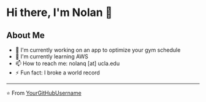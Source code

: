 # Hi there, I'm Nolan 👋

## About Me
- 🔭 I'm currently working on an app to optimize your gym schedule
- 🌱 I'm currently learning AWS
- 📫 How to reach me: nolanq [at] ucla.edu
- ⚡ Fun fact: I broke a world record

<!-- Add or remove social media as needed -->

---

⭐️ From [YourGitHubUsername](https://github.com/YourGitHubUsername)
<!--
**nolan2327/nolan2327** is a ✨ _special_ ✨ repository because its `README.md` (this file) appears on your GitHub profile.

Here are some ideas to get you started:

- 🔭 I’m currently working on ...
- 🌱 I’m currently learning ...
- 👯 I’m looking to collaborate on ...
- 🤔 I’m looking for help with ...
- 💬 Ask me about ...
- 📫 How to reach me: ...
- 😄 Pronouns: ...
- ⚡ Fun fact: ...
-->
